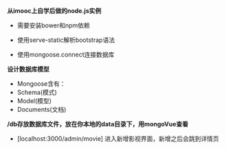 __从imooc上自学后做的node.js实例__
- 需要安装bower和npm依赖

- 使用serve-static解析bootstrap语法
- 使用mongoose.connect连接数据库

__设计数据库模型__
- Mongoose含有：
- Schema(模式)
- Model(模型)
- Documents(文档)

__/db存放数据库文件，放在你本地的data目录下，用mongoVue查看__

- [localhost:3000/admin/movie] 进入新增影视界面，新增之后会跳到详情页